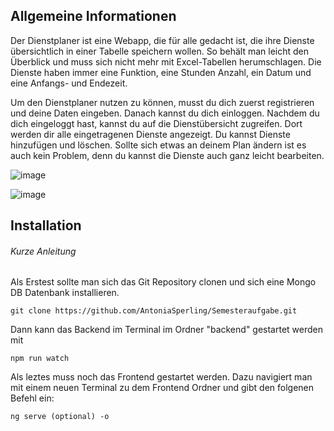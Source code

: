 ## Allgemeine Informationen

Der Dienstplaner ist eine Webapp, die für alle gedacht ist, die ihre Dienste übersichtlich in einer Tabelle speichern wollen.
So behält man leicht den Überblick und muss sich nicht mehr mit Excel-Tabellen herumschlagen. Die Dienste haben immer eine Funktion, eine Stunden Anzahl, ein Datum und eine Anfangs- und Endezeit.

Um den Dienstplaner nutzen zu können, musst du dich zuerst registrieren und deine Daten eingeben. Danach kannst du dich einloggen.
Nachdem du dich eingeloggt hast, kannst du auf die Dienstübersicht zugreifen. 
Dort werden dir alle eingetragenen Dienste angezeigt. Du kannst Dienste hinzufügen und löschen. 
Sollte sich etwas an deinem Plan ändern ist es auch kein Problem, denn du kannst die Dienste auch ganz leicht bearbeiten.

![image](https://user-images.githubusercontent.com/82514219/160459267-8ffaa7f7-7781-40f4-935d-5d156537cd74.png)

![image](https://user-images.githubusercontent.com/82514219/160459395-b24da2bb-03af-471e-8656-cc95fc1bfe22.png)

## Installation

###### Kurze Anleitung

Als Erstest sollte man sich das Git Repository clonen und sich eine Mongo DB Datenbank installieren.

```
git clone https://github.com/AntoniaSperling/Semesteraufgabe.git
```

Dann kann das Backend im Terminal im Ordner "backend" gestartet werden mit 

```
npm run watch
```

Als leztes muss noch das Frontend gestartet werden. Dazu navigiert man mit einem neuen Terminal zu dem Frontend Ordner und gibt den folgenen Befehl ein:

```
ng serve (optional) -o
```
